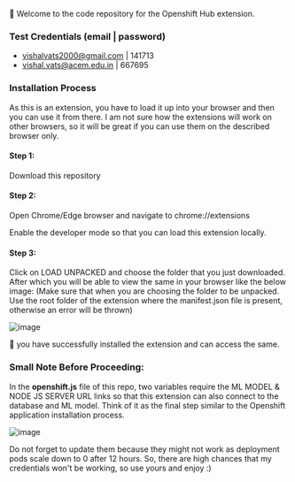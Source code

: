 👋 Welcome to the code repository for the Openshift Hub extension.

### Test Credentials (email | password)
- vishalvats2000@gmail.com   |  141713
- vishal.vats@acem.edu.in    |  667695

### Installation Process
As this is an extension, you have to load it up into your browser and then you can use it from there. I am not sure how the extensions will work on other browsers, so it will be great if you can use them on the described browser only.

#### Step 1:
Download this repository

#### Step 2:
Open Chrome/Edge browser and navigate to chrome://extensions

Enable the developer mode so that you can load this extension locally.
#### Step 3: 
Click on LOAD UNPACKED and choose the folder that you just downloaded. After which you will be able to view the same in your browser like the below image: (Make sure that when you are choosing the folder to be unpacked. Use the root folder of the extension where the manifest.json file is present, otherwise an error will be thrown)

![image](https://github.com/ChamanSahil/openshift-hub-extension/assets/91133786/21248927-7b6e-4843-afe8-215d7b9f4a2b)

🥳 you have successfully installed the extension and can access the same.


### Small Note Before Proceeding:
In the **openshift.js** file of this repo, two variables require the ML MODEL & NODE JS SERVER URL links so that this extension can also connect to the database and ML model. Think of it as the final step similar to the Openshift application installation process. 

![image](https://github.com/ChamanSahil/openshift-hub-extension/assets/91133786/b109fe2f-5e4b-4056-86ba-d8e3e3e25c50)

Do not forget to update them because they might not work as deployment pods scale down to 0 after 12 hours. So, there are high chances that my credentials won't be working, so use yours and enjoy :)
